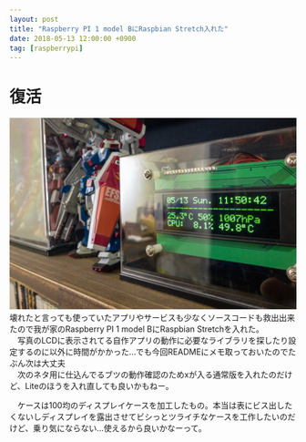 ```yaml
---
layout: post
title: "Raspberry PI 1 model BにRaspbian Stretch入れた"
date: 2018-05-13 12:00:00 +0900
tag: [raspberrypi]
---
```


# 復活
![我が家のRaspberry PI 1 model B](/assets/photos/20180513-APC0419.jpg)
　壊れたと言っても使っていたアプリやサービスも少なくソースコードも救出出来たので我が家のRaspberry PI 1 model BにRaspbian Stretchを入れた。  
　写真のLCDに表示されてる自作アプリの動作に必要なライブラリを探したり設定するのに以外に時間がかかった…でも今回READMEにメモ取っておいたのでたぶん次は大丈夫  
　次のネタ用に仕込んでるブツの動作確認のためxが入る通常版を入れたのだけど、Liteのほうを入れ直しても良いかもねー。  

　ケースは100均のディスプレイケースを加工したもの。本当は表にビス出したくないしディスプレイを露出させてビシっとツライチなケースを工作したいのだけど、乗り気にならない…使えるから良いかなーって。
